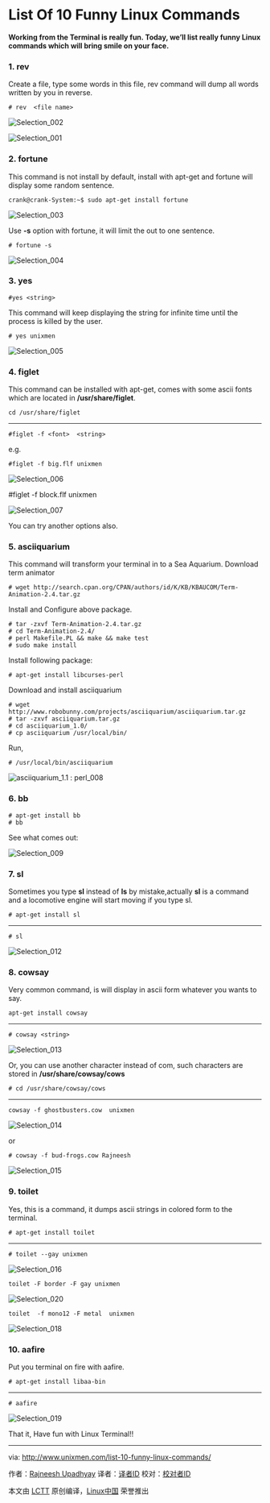List Of 10 Funny Linux Commands
================================================================================
**Working from the Terminal is really fun. Today, we’ll list really funny Linux commands which will bring smile on your face.**

### 1. rev ###

Create a file, type some words in this file, rev command will dump all words written by you in reverse.

    # rev  <file name>

![Selection_002](http://www.unixmen.com/wp-content/uploads/2015/09/Selection_0021.png)

![Selection_001](http://www.unixmen.com/wp-content/uploads/2015/09/Selection_0011.png)

### 2. fortune ###

This command is not install by default, install with apt-get and fortune will display some random sentence.

    crank@crank-System:~$ sudo apt-get install fortune

![Selection_003](http://www.unixmen.com/wp-content/uploads/2015/09/Selection_0031.png)

Use **-s** option with fortune, it will limit the out to one sentence.

    # fortune -s

![Selection_004](http://www.unixmen.com/wp-content/uploads/2015/09/Selection_0042.png)

### 3. yes ###

    #yes <string>

This command will keep displaying the string for infinite time until the process is killed by the user.

    # yes unixmen

![Selection_005](http://www.unixmen.com/wp-content/uploads/2015/09/Selection_0054.png)

### 4. figlet ###

This command can be installed with apt-get, comes with some ascii fonts which are located in **/usr/share/figlet**.

    cd /usr/share/figlet

----------

    #figlet -f <font>  <string>

e.g.

    #figlet -f big.flf unixmen

![Selection_006](http://www.unixmen.com/wp-content/uploads/2015/09/Selection_0062.png)

#figlet -f block.flf  unixmen

![Selection_007](http://www.unixmen.com/wp-content/uploads/2015/09/Selection_0072.png)

You can try another options also.

### 5. asciiquarium ###

This command will transform your terminal in to a Sea Aquarium.
Download term animator

    # wget http://search.cpan.org/CPAN/authors/id/K/KB/KBAUCOM/Term-Animation-2.4.tar.gz

Install and Configure above package.

    # tar -zxvf Term-Animation-2.4.tar.gz
    # cd Term-Animation-2.4/
    # perl Makefile.PL && make && make test
    # sudo make install

Install following package:

    # apt-get install libcurses-perl

Download and install asciiquarium

    # wget http://www.robobunny.com/projects/asciiquarium/asciiquarium.tar.gz
    # tar -zxvf asciiquarium.tar.gz 
    # cd asciiquarium_1.0/
    # cp asciiquarium /usr/local/bin/

Run,

    # /usr/local/bin/asciiquarium

![asciiquarium_1.1 : perl_008](http://www.unixmen.com/wp-content/uploads/2015/09/asciiquarium_1.1-perl_008.png)

### 6. bb ###

    # apt-get install bb
    # bb

See what comes out:

![Selection_009](http://www.unixmen.com/wp-content/uploads/2015/09/Selection_0092.png)

### 7. sl ###

Sometimes you type **sl** instead of **ls** by mistake,actually  **sl** is a command and a locomotive engine will start moving if you type sl.

    # apt-get install sl

----------

    # sl

![Selection_012](http://www.unixmen.com/wp-content/uploads/2015/09/Selection_0122.png)

### 8. cowsay ###

Very common command, is will display in ascii form whatever you wants to say.

    apt-get install cowsay

----------

    # cowsay <string>

![Selection_013](http://www.unixmen.com/wp-content/uploads/2015/09/Selection_0132.png)

Or, you can use another character instead of com, such characters are stored in **/usr/share/cowsay/cows**

    # cd /usr/share/cowsay/cows

----------

    cowsay -f ghostbusters.cow  unixmen

![Selection_014](http://www.unixmen.com/wp-content/uploads/2015/09/Selection_0141.png)

or

    # cowsay -f bud-frogs.cow Rajneesh

![Selection_015](http://www.unixmen.com/wp-content/uploads/2015/09/Selection_0151.png)

### 9. toilet ###

Yes, this is a command, it dumps ascii strings in colored form to the terminal.

    # apt-get install toilet

----------

    # toilet --gay unixmen

![Selection_016](http://www.unixmen.com/wp-content/uploads/2015/09/Selection_0161.png)

    toilet -F border -F gay unixmen

![Selection_020](http://www.unixmen.com/wp-content/uploads/2015/09/Selection_020.png)

    toilet  -f mono12 -F metal  unixmen

![Selection_018](http://www.unixmen.com/wp-content/uploads/2015/09/Selection_0181.png)

### 10. aafire ###

Put you terminal on fire with aafire.

    # apt-get install libaa-bin

----------

    # aafire

![Selection_019](http://www.unixmen.com/wp-content/uploads/2015/09/Selection_0191.png)

That it, Have fun with Linux Terminal!!

--------------------------------------------------------------------------------

via: http://www.unixmen.com/list-10-funny-linux-commands/

作者：[Rajneesh Upadhyay][a]
译者：[译者ID](https://github.com/译者ID)
校对：[校对者ID](https://github.com/校对者ID)

本文由 [LCTT](https://github.com/LCTT/TranslateProject) 原创编译，[Linux中国](https://linux.cn/) 荣誉推出

[a]:http://www.unixmen.com/author/rajneesh/